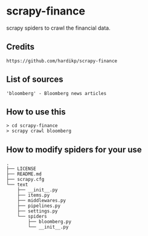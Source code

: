 # scrapy-finance
scrapy spiders to crawl the financial data.

## Credits
```
https://github.com/hardikp/scrapy-finance
```

## List of sources
```
'bloomberg' - Bloomberg news articles
```

## How to use this
```
> cd scrapy-finance
> scrapy crawl bloomberg
```

## How to modify spiders for your use
```
.
├── LICENSE
├── README.md
├── scrapy.cfg
└── text
    ├── __init__.py
    ├── items.py
    ├── middlewares.py
    ├── pipelines.py
    ├── settings.py
    └── spiders
        ├── bloomberg.py
        └── __init__.py
```
